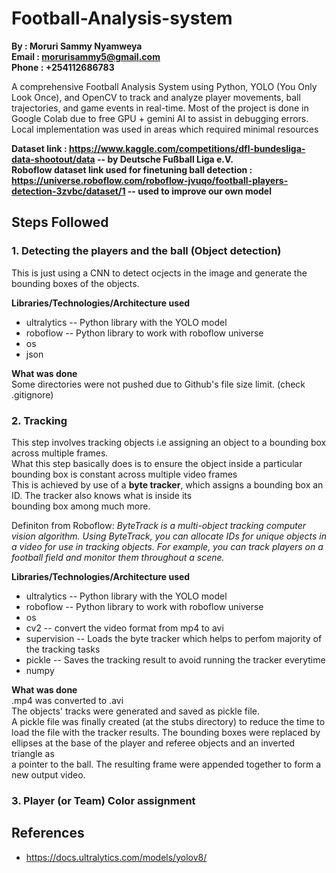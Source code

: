 # Football-Analysis-system

**By : Moruri Sammy Nyamweya**\
**Email : morurisammy5@gmail.com**\
**Phone : +254112686783**

A comprehensive Football Analysis System using Python, YOLO (You Only Look Once), and OpenCV to track and analyze player movements, ball trajectories, and game events in real-time.
Most of the project is done in Google Colab due to free GPU + gemini AI to assist in debugging errors.\
Local implementation was used in areas which required minimal resources

**Dataset link : https://www.kaggle.com/competitions/dfl-bundesliga-data-shootout/data -- by Deutsche Fußball Liga e.V.** \
**Roboflow dataset link used for finetuning ball detection : https://universe.roboflow.com/roboflow-jvuqo/football-players-detection-3zvbc/dataset/1 -- used to improve our own model**

## Steps Followed

### 1. Detecting the players and the ball (Object detection)

This is just using a CNN to detect ocjects in the image and generate the bounding boxes of the objects.

**Libraries/Technologies/Architecture used**

- ultralytics -- Python library with the YOLO model
- roboflow -- Python library to work with roboflow universe
- os
- json

**What was done** \
Some directories were not pushed due to Github's file size limit. (check .gitignore)

### 2. Tracking

This step involves tracking objects i.e assigning an object to a bounding box across multiple frames.\
What this step basically does is to ensure the object inside a particular bounding box is constant across multiple video frames\
This is achieved by use of a **byte tracker**, which assigns a bounding box an ID. The tracker also knows what is inside its\
bounding box among much more.

Definiton from Roboflow: _ByteTrack is a multi-object tracking computer vision algorithm. Using ByteTrack, you can allocate IDs for unique objects in a video for use in tracking objects. For example, you can track players on a football field and monitor them throughout a scene._

**Libraries/Technologies/Architecture used**

- ultralytics -- Python library with the YOLO model
- roboflow -- Python library to work with roboflow universe
- os
- cv2 -- convert the video format from mp4 to avi
- supervision -- Loads the byte tracker which helps to perfom majority of the tracking tasks
- pickle -- Saves the tracking result to avoid running the tracker everytime
- numpy

**What was done** \
.mp4 was converted to .avi\
The objects' tracks were generated and saved as pickle file.\
A pickle file was finally created (at the stubs directory) to reduce the time to load the file with the tracker results.
The bounding boxes were replaced by ellipses at the base of the player and referee objects and an inverted triangle as\
a pointer to the ball. The resulting frame were appended together to form a new output video.

### 3. Player (or Team) Color assignment

## References

- https://docs.ultralytics.com/models/yolov8/
